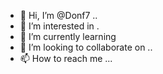 - 👋 Hi, I’m @Donf7 ..
- 👀 I’m interested in .
- 🌱 I’m currently learning 
- 💞️ I’m looking to collaborate on ..
- 📫 How to reach me ...

<!---
Donf7/Donf7 is a ✨ special ✨ repository because its `README.md` (this file) appears on your GitHub profile.
You can click the Preview link to take a look at your changes.
--->
